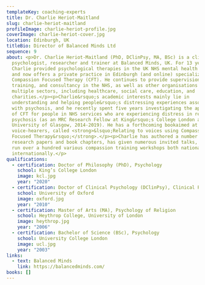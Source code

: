 ```yaml
---
templateKey: coaching-experts
title: Dr. Charlie Heriot-Maitland
slug: charlie-heriot-maitland
profileImage: charlie-heriot-profile.jpg
coverImage: charlie-heriot-cover.jpg
location: Edinburgh, UK
titleBio: Director of Balanced Minds Ltd
sequence: 9
about: <p>Dr. Charlie Heriot-Maitland (PhD, DClinPsy, MA, BSc) is a clinical
  psychologist, researcher and trainer at Balanced Minds, UK. For 13 years,
  Charlie provided psychological therapies in the UK NHS mental health services,
  and now offers a private practice in Edinburgh (and online) specializing in
  Compassion Focused Therapy (CFT). He continues to provide supervision,
  training, and consultancy in the NHS, as well as other organisations across
  multiple sectors, including healthcare, social care, education, and
  charities.</p><p>Charlie&rsquo;s academic interests mainly lie in
  understanding and helping people&rsquo;s distressing experiences associated
  with psychosis, and he recently spent five years investigating the application
  of CFT for people in NHS services who are experiencing distress in relation to
  psychosis (as an MRC Research Fellow at King&rsquo;s College London and the
  University of Glasgow, 2014-2019). He has a forthcoming bookaimed at helping
  voice-hearers, called <strong>&lsquo;Relating to voices using Compassion
  Focused Therapy&rsquo;</strong>.</p><p>Charlie has authored a number of
  research papers and book chapters, has given numerous invited talks, and has
  run over a hundred various compassion training workshops both nationally and
  internationally.</p>
qualifications:
  - certification: Doctor of Philosophy (PhD), Psychology
    school: King’s College London
    image: kcl.jpg
    year: "2020"
  - certification: Doctor of Clinical Psychology (DClinPsy), Clinical Psychology
    school: University of Oxford
    image: oxford.jpg
    year: "2010"
  - certification: Master of Arts (MA), Psychology of Religion
    school: Heythrop College, University of London
    image: heythrop.jpg
    year: "2006"
  - certification: Bachelor of Science (BSc), Psychology
    school: University College London
    image: ucl.jpg
    year: "2003"
links:
  - text: Balanced Minds
    link: https://balancedminds.com/
books: []
---
```

